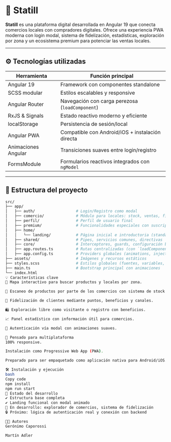 # 🚀 Statill

**Statill** es una plataforma digital desarrollada en Angular 19 que conecta comercios locales con compradores digitales. Ofrece una experiencia PWA moderna con login modal, sistema de fidelización, estadísticas, exploración por zona y un ecosistema premium para potenciar las ventas locales.

---

## ⚙️ Tecnologías utilizadas

| Herramienta            | Función principal                                  |
|------------------------|----------------------------------------------------|
| Angular 19             | Framework con componentes standalone               |
| SCSS modular           | Estilos escalables y responsive                    |
| Angular Router         | Navegación con carga perezosa (`loadComponent`)    |
| RxJS & Signals         | Estado reactivo moderno y eficiente                |
| localStorage           | Persistencia de sesión/local                       |
| Angular PWA            | Compatible con Android/iOS + instalación directa   |
| Animaciones Angular    | Transiciones suaves entre login/registro           |
| FormsModule            | Formularios reactivos integrados con `ngModel`     |

---

## 🧱 Estructura del proyecto

```bash
src/
├── app/
│   ├── auth/                  # Login/Registro como modal
│   ├── comercio/              # Módulo para locales: stock, ventas, fidelización
│   ├── perfil/                # Perfil de usuario final
│   ├── premium/               # Funcionalidades especiales con suscripción
│   ├── home/
│   │   └── landing/           # Página inicial e introductoria (standalone)
│   ├── shared/                # Pipes, servicios comunes, directivas
│   ├── core/                  # Interceptores, guards, configuración base
│   ├── app.routes.ts          # Rutas centralizadas (con `loadComponent`)
│   ├── app.config.ts          # Providers globales (animations, injectables)
├── assets/                    # Imágenes y recursos estáticos
├── styles.scss                # Estilos globales (fuentes, variables, resets)
├── main.ts                    # Bootstrap principal con animaciones
└── index.html
💡 Características clave
🧭 Mapa interactivo para buscar productos y locales por zona.

🧾 Escaneo de productos por parte de los comercios con sistema de stock.

🎯 Fidelización de clientes mediante puntos, beneficios y canales.

🛍️ Exploración libre como visitante o registro con beneficios.

📈 Panel estadístico con información útil para comercios.

🔐 Autenticación vía modal con animaciones suaves.

📲 Pensado para multiplataforma
100% responsive.

Instalación como Progressive Web App (PWA).

Preparado para ser empaquetado como aplicación nativa para Android/iOS.

🛠️ Instalación y ejecución
bash
Copy code
npm install
npm run start
📌 Estado del desarrollo
✔ Estructura base completa
✔ Landing funcional con modal animado
🔄 En desarrollo: explorador de comercios, sistema de fidelización
🔒 Próximo: lógica de autenticación real y conexión con backend

👨‍💻 Autores
Gerónimo Caporossi

Martín Adler